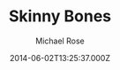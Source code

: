 ---
title: Skinny Bones
github: https://github.com/mmistakes/jekyll-theme-skinny-bones
demo: https://mmistakes.github.io/jekyll-theme-skinny-bones/
author: Michael Rose
ssg:
  - Jekyll
cms:
  - No Cms
date: 2014-06-02T13:25:37.000Z
github_branch: master
description: A Jekyll starter with a variety of flexible layouts and components.
stale: true
---